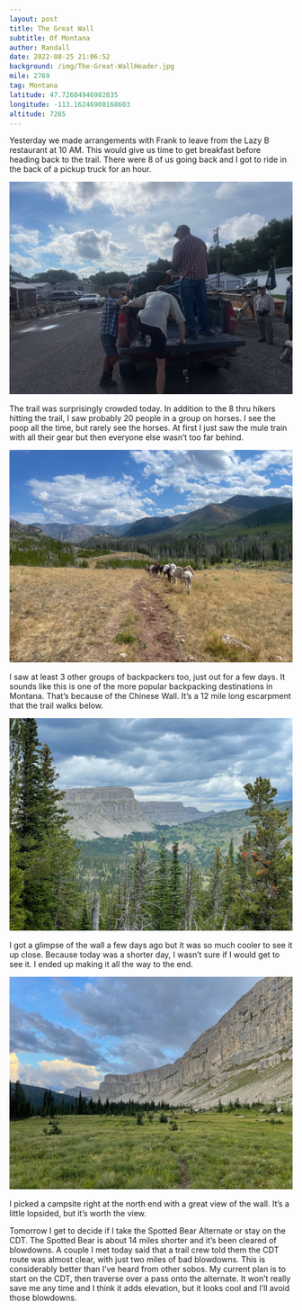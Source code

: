 ```yaml
---
layout: post
title: The Great Wall
subtitle: Of Montana
author: Randall
date: 2022-08-25 21:06:52
background: /img/The-Great-WallHeader.jpg
mile: 2769
tag: Montana
latitude: 47.72604946982835
longitude: -113.16246908168603
altitude: 7265
---
```

Yesterday we made arrangements with Frank to leave from the Lazy B restaurant at 10 AM. This would give us time to get breakfast before heading back to the trail. There were 8 of us going back and I got to ride in the back of a pickup truck for an hour.

<img src="/img/The Great Wall0.jpg" class="img-fluid">

The trail was surprisingly crowded today. In addition to the 8 thru hikers hitting the trail, I saw probably 20 people in a group on horses. I see the poop all the time, but rarely see the horses. At first I just saw the mule train with all their gear but then everyone else wasn’t too far behind.

<img src="/img/The Great Wall1.jpg" class="img-fluid">

I saw at least 3 other groups of backpackers too, just out for a few days. It sounds like this is one of the more popular backpacking destinations in Montana. That’s because of the Chinese Wall. It’s a 12 mile long escarpment that the trail walks below.

<img src="/img/The Great Wall2.jpg" class="img-fluid">

I got a glimpse of the wall a few days ago but it was so much cooler to see it up close. Because today was a shorter day, I wasn’t sure if I would get to see it. I ended up making it all the way to the end.

<img src="/img/The Great Wall3.jpg" class="img-fluid">

I picked a campsite right at the north end with a great view of the wall. It’s a little lopsided, but it’s worth the view.

Tomorrow I get to decide if I take the Spotted Bear Alternate or stay on the CDT. The Spotted Bear is about 14 miles shorter and it’s been cleared of blowdowns. A couple I met today said that a trail crew told them the CDT route was almost clear, with just two miles of bad blowdowns. This is considerably better than I’ve heard from other sobos. My current plan is to start on the CDT, then traverse over a pass onto the alternate. It won’t really save me any time and I think it adds elevation, but it looks cool and I’ll avoid those blowdowns.
